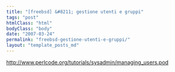```yaml
---
title: "[freebsd] &#8211; gestione utenti e gruppi"
tags: "post"
htmlClass: "html"
bodyClass: "body"
date: "2007-03-24"
permalink: "freebsd-gestione-utenti-e-gruppi/"
layout: "template_posts_md"
---
```

<p><a href="http://www.perlcode.org/tutorials/sysadmin/managing_users.pod">http://www.perlcode.org/tutorials/sysadmin/managing_users.pod</a></p>
